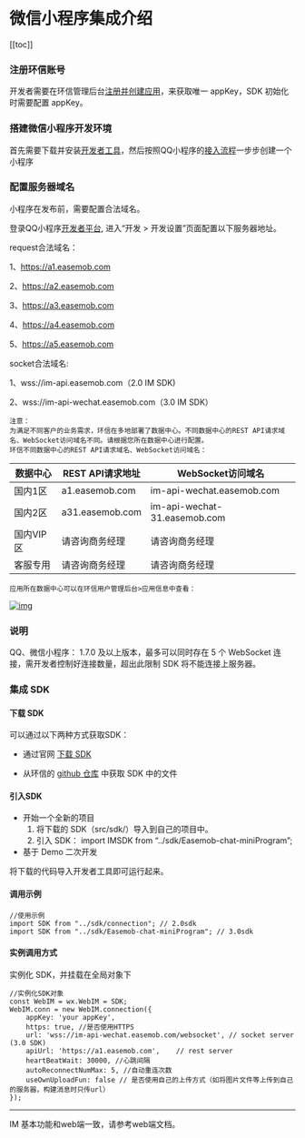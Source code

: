 # 微信小程序集成介绍

[[toc]]

### 注册环信账号

开发者需要在环信管理后台[注册并创建应用](https://docs-im.easemob.com/im/quickstart/guide/experience#注册并创建应用)，来获取唯一 appKey，SDK 初始化时需要配置 appKey。

### 搭建微信小程序开发环境

首先需要下载并安装[开发者工具](https://q.qq.com/wiki/tools/devtool/)，然后按照QQ小程序的[接入流程](https://q.qq.com/wiki/#_2-注册开发者平台)一步步创建一个小程序

### 配置服务器域名

小程序在发布前，需要配置合法域名。

登录QQ小程序[开发者平台](https://q.qq.com/), 进入“开发 > 开发设置”页面配置以下服务器地址。



request合法域名：

1、https://a1.easemob.com

2、https://a2.easemob.com

3、https://a3.easemob.com

4、https://a4.easemob.com

5、https://a5.easemob.com


socket合法域名:

1、wss://im-api.easemob.com（2.0 IM SDK)

2、wss://im-api-wechat.easemob.com（3.0 IM SDK）



```
注意：
为满足不同客户的业务需求，环信在多地部署了数据中心。不同数据中心的REST API请求域名、WebSocket访问域名不同。请根据您所在数据中心进行配置。
环信不同数据中心的REST API请求域名、WebSocket访问域名：
```

| 数据中心  | REST API请求地址 | WebSocket访问域名            |
| --------- | ---------------- | ---------------------------- |
| 国内1区   | a1.easemob.com   | im-api-wechat.easemob.com    |
| 国内2区   | a31.easemob.com  | im-api-wechat-31.easemob.com |
| 国内VIP区 | 请咨询商务经理   | 请咨询商务经理               |
| 客服专用  | 请咨询商务经理   | 请咨询商务经理               |

```
应用所在数据中心可以在环信用户管理后台>应用信息中查看：
```

[![img](https://docs-im.easemob.com/_media/im/server/ready/console%E6%9F%A5%E7%9C%8B%E5%8F%AF%E7%94%A8%E5%8C%BA.jpg?w=800&tok=79849f)](https://docs-im.easemob.com/_detail/im/server/ready/console查看可用区.jpg?id=im%3Aapplet%3Aqq)

### 说明

QQ、微信小程序： 1.7.0 及以上版本，最多可以同时存在 5 个 WebSocket 连接，需开发者控制好连接数量，超出此限制 SDK 将不能连接上服务器。

### 集成 SDK

#### 下载 SDK

可以通过以下两种方式获取SDK：

- 通过官网 [下载 SDK](http://www.easemob.com/download/im)

- 从环信的 [github 仓库](https://github.com/easemob/webim-weixin-xcx/tree/master/src/sdk) 中获取 SDK 中的文件

#### 引入SDK

- 开始一个全新的项目
  1. 将下载的 SDK（src/sdk/）导入到自己的项目中。
  2. 引入 SDK： import IMSDK from “../sdk/Easemob-chat-miniProgram”;
- 基于 Demo 二次开发

将下载的代码导入开发者工具即可运行起来。

#### 调用示例

```
//使用示例
import SDK from "../sdk/connection"; // 2.0sdk
import SDK from "../sdk/Easemob-chat-miniProgram"; // 3.0sdk
```

#### 实例调用方式

实例化 SDK，并挂载在全局对象下

```
//实例化SDK对象
const WebIM = wx.WebIM = SDK;
WebIM.conn = new WebIM.connection({
    appKey: 'your appKey',
    https: true, //是否使用HTTPS 
    url: 'wss://im-api-wechat.easemob.com/websocket', // socket server (3.0 SDK)
    apiUrl: 'https://a1.easemob.com',    // rest server
    heartBeatWait: 30000, //心跳间隔
    autoReconnectNumMax: 5, //自动重连次数
    useOwnUploadFun: false // 是否使用自己的上传方式（如将图片文件等上传到自己的服务器，构建消息时只传url）
});
```

------

IM 基本功能和web端一致，请参考web端文档。